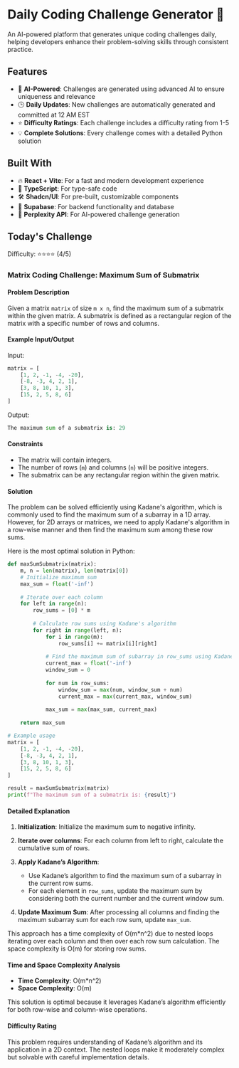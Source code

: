 # Daily Coding Challenge Generator 🚀

An AI-powered platform that generates unique coding challenges daily, helping developers enhance their problem-solving skills through consistent practice.

## Features

- 🤖 **AI-Powered**: Challenges are generated using advanced AI to ensure uniqueness and relevance
- 🕒 **Daily Updates**: New challenges are automatically generated and committed at 12 AM EST
- ⭐ **Difficulty Ratings**: Each challenge includes a difficulty rating from 1-5
- 💡 **Complete Solutions**: Every challenge comes with a detailed Python solution

## Built With

- 🔥 **React + Vite**: For a fast and modern development experience
- 🔷 **TypeScript**: For type-safe code
- 🛠️ **Shadcn/UI**: For pre-built, customizable components
- 🔌 **Supabase**: For backend functionality and database
- 🤖 **Perplexity API**: For AI-powered challenge generation

## Today's Challenge

Difficulty: ⭐⭐⭐⭐ (4/5)

### Matrix Coding Challenge: Maximum Sum of Submatrix

#### Problem Description

Given a matrix `matrix` of size `m x n`, find the maximum sum of a submatrix within the given matrix. A submatrix is defined as a rectangular region of the matrix with a specific number of rows and columns.

#### Example Input/Output

Input:
```python
matrix = [
    [1, 2, -1, -4, -20],
    [-8, -3, 4, 2, 1],
    [3, 8, 10, 1, 3],
    [15, 2, 5, 8, 6]
]
```

Output:
```python
The maximum sum of a submatrix is: 29
```

#### Constraints

- The matrix will contain integers.
- The number of rows (`m`) and columns (`n`) will be positive integers.
- The submatrix can be any rectangular region within the given matrix.

#### Solution

The problem can be solved efficiently using Kadane's algorithm, which is commonly used to find the maximum sum of a subarray in a 1D array. However, for 2D arrays or matrices, we need to apply Kadane's algorithm in a row-wise manner and then find the maximum sum among these row sums.

Here is the most optimal solution in Python:

```python
def maxSumSubmatrix(matrix):
    m, n = len(matrix), len(matrix[0])
    # Initialize maximum sum
    max_sum = float('-inf')
    
    # Iterate over each column
    for left in range(n):
        row_sums = [0] * m
        
        # Calculate row sums using Kadane's algorithm
        for right in range(left, n):
            for i in range(m):
                row_sums[i] += matrix[i][right]
            
            # Find the maximum sum of subarray in row_sums using Kadane's algorithm
            current_max = float('-inf')
            window_sum = 0
            
            for num in row_sums:
                window_sum = max(num, window_sum + num)
                current_max = max(current_max, window_sum)
            
            max_sum = max(max_sum, current_max)
    
    return max_sum

# Example usage
matrix = [
    [1, 2, -1, -4, -20],
    [-8, -3, 4, 2, 1],
    [3, 8, 10, 1, 3],
    [15, 2, 5, 8, 6]
]

result = maxSumSubmatrix(matrix)
print(f"The maximum sum of a submatrix is: {result}")
```

#### Detailed Explanation

1. **Initialization**: Initialize the maximum sum to negative infinity.

2. **Iterate over columns**: For each column from left to right, calculate the cumulative sum of rows.

3. **Apply Kadane’s Algorithm**:
   - Use Kadane’s algorithm to find the maximum sum of a subarray in the current row sums.
   - For each element in `row_sums`, update the maximum sum by considering both the current number and the current window sum.

4. **Update Maximum Sum**: After processing all columns and finding the maximum subarray sum for each row sum, update `max_sum`.

This approach has a time complexity of O(m*n^2) due to nested loops iterating over each column and then over each row sum calculation. The space complexity is O(m) for storing row sums.

#### Time and Space Complexity Analysis

- **Time Complexity**: O(m*n^2)
- **Space Complexity**: O(m)

This solution is optimal because it leverages Kadane’s algorithm efficiently for both row-wise and column-wise operations.

#### Difficulty Rating

This problem requires understanding of Kadane’s algorithm and its application in a 2D context. The nested loops make it moderately complex but solvable with careful implementation details.